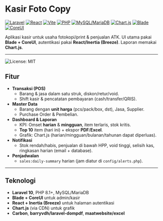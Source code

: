 # Kasir Foto Copy
<p align="left">
  <a href="#"><img src="https://img.shields.io/badge/Laravel-11-FF2D20?logo=laravel&logoColor=white" alt="Laravel"></a>
  <a href="#"><img src="https://img.shields.io/badge/React-18-61DAFB?logo=react&logoColor=black" alt="React"></a>
  <a href="#"><img src="https://img.shields.io/badge/Vite-5-646CFF?logo=vite&logoColor=white" alt="Vite"></a>
  <a href="#"><img src="https://img.shields.io/badge/PHP-8.1+-777BB4?logo=php&logoColor=white" alt="PHP"></a>
  <a href="#"><img src="https://img.shields.io/badge/MySQL-MariaDB-4479A1?logo=mysql&logoColor=white" alt="MySQL/MariaDB"></a>
  <a href="#"><img src="https://img.shields.io/badge/Chart.js-4-FF6384?logo=chartdotjs&logoColor=white" alt="Chart.js"></a>
  <a href="#"><img src="https://img.shields.io/badge/Blade-Templating-0A0A0A?logo=laravel&logoColor=white" alt="Blade"></a>
  <a href="#"><img src="https://img.shields.io/badge/CoreUI-Admin-2CA5E0?logo=bootstrap&logoColor=white" alt="CoreUI"></a>
</p>


Aplikasi kasir untuk usaha fotokopi/print & penjualan ATK. UI utama pakai **Blade + CoreUI**, autentikasi pakai **React/Inertia (Breeze)**. Laporan memakai **Chart.js**.

---
![License: MIT](https://img.shields.io/badge/License-MIT-green)

## Fitur

- **Transaksi (POS)**
  - Barang & jasa dalam satu struk, diskon/retur/void.
  - Shift kasir & pencatatan pembayaran (cash/transfer/QRIS).
- **Master Data**
  - Barang dengan **unit harga** (pcs/pack/box, dst), Jasa, Supplier.
  - Purchase Order & Pembelian.
- **Dashboard & Laporan**
  - KPI: Omset **harian** & **mingguan**, item terlaris, stok kritis.
  - **Top 10** item (hari ini) + ekspor **PDF**/**Excel**.
  - Grafik: Chart.js (harian/mingguan/bulanan/tahunan dapat diperluas).
- **Notifikasi**
  - Stok rendah/habis, penjualan di bawah HPP, void tinggi, selisih kas, ringkasan harian (email + database).
- **Penjadwalan**
  - `sales:daily-summary` harian (jam diatur di `config/alerts.php`).

---

## Teknologi

- **Laravel 10**, PHP 8.1+, MySQL/MariaDB
- **Blade + CoreUI** untuk admin/kasir
- **React + Inertia (Breeze)** untuk halaman autentikasi
- **Chart.js** (via CDN) untuk grafik
- **Carbon**, **barryvdh/laravel-dompdf**, **maatwebsite/excel**

  
